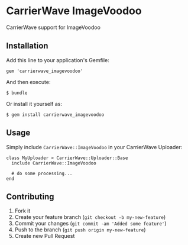 # CarrierWave ImageVoodoo

CarrierWave support for ImageVoodoo

## Installation

Add this line to your application's Gemfile:

    gem 'carrierwave_imagevoodoo'

And then execute:

    $ bundle

Or install it yourself as:

    $ gem install carrierwave_imagevoodoo

## Usage

Simply include `CarrierWave::ImageVoodoo` in your CarrierWave Uploader:

    class MyUploader < CarrierWave::Uploader::Base
      include CarrierWave::ImageVoodoo

      # do some processing...
    end

## Contributing

1. Fork it
2. Create your feature branch (`git checkout -b my-new-feature`)
3. Commit your changes (`git commit -am 'Added some feature'`)
4. Push to the branch (`git push origin my-new-feature`)
5. Create new Pull Request

